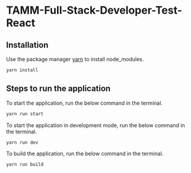 # TAMM-Full-Stack-Developer-Test-React


## Installation

Use the package manager [yarn](https://yarnpkg.com/) to install node_modules.

```bash
yarn install
```

## Steps to run the application

To start the application, run the below command in the terminal.

```bash
yarn run start
```

To start the application in development mode, run the below command in the terminal.

```bash
yarn run dev
```

To build the application, run the below command in the terminal.

```bash
yarn run build
```
